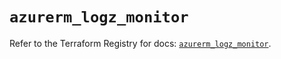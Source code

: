 # `azurerm_logz_monitor`

Refer to the Terraform Registry for docs: [`azurerm_logz_monitor`](https://registry.terraform.io/providers/hashicorp/azurerm/3.98.0/docs/resources/logz_monitor).
